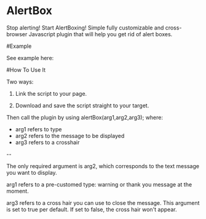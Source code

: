 # AlertBox
Stop alerting! Start AlertBoxing! Simple fully customizable and cross-browser Javascript plugin that will help you get rid of alert boxes.

#Example

See example here: 

#How To Use It

Two ways:

1. Link the script to your page. 

2. Download and save the script straight to your target.

Then call the plugin by using alertBox(arg1,arg2,arg3); where:


- arg1 refers to type
- arg2 refers to the message to be displayed
- arg3 refers to a crosshair

--

The only required argument is arg2, which corresponds to the text message you want to display. 

arg1 refers to a pre-customed type: warning or thank you message at the moment.

arg3 refers to a cross hair you can use to close the message. This argument is set to true per default.
If set to false, the cross hair won't appear.
